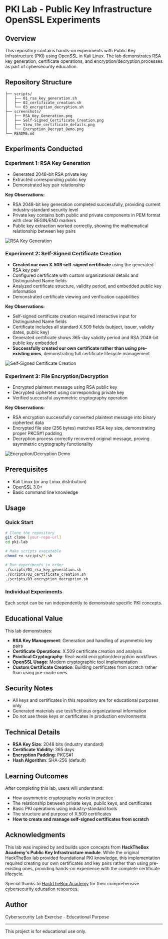 # PKI Lab - Public Key Infrastructure OpenSSL Experiments

## Overview
This repository contains hands-on experiments with Public Key Infrastructure (PKI) using OpenSSL in Kali Linux. The lab demonstrates RSA key generation, certificate operations, and encryption/decryption processes as part of cybersecurity education.

## Repository Structure
```
├── scripts/
│   ├── 01_rsa_key_generation.sh
│   ├── 02_certificate_creation.sh
│   └── 03_encryption_decryption.sh
├── screenshots/
│   ├── RSA_Key_Generation.png
│   ├── Self-Signed_Certificate_Creation.png
│   ├── View_the_certificate_details.png
│   └── Encryption_Decrypt_Demo.png
└── README.md
```

## Experiments Conducted

### Experiment 1: RSA Key Generation
- Generated 2048-bit RSA private key
- Extracted corresponding public key
- Demonstrated key pair relationship

**Key Observations:**
- RSA 2048-bit key generation completed successfully, providing current industry-standard security level
- Private key contains both public and private components in PEM format with clear BEGIN/END markers  
- Public key extraction worked correctly, showing the mathematical relationship between key pairs

![RSA Key Generation](screenshots/RSA_Key_Generation.png)

### Experiment 2: Self-Signed Certificate Creation
- **Created our own X.509 self-signed certificate** using the generated RSA key pair
- Configured certificate with custom organizational details and Distinguished Name fields
- Analyzed certificate structure, validity period, and embedded public key information
- Demonstrated certificate viewing and verification capabilities

**Key Observations:**
- Self-signed certificate creation required interactive input for Distinguished Name fields
- Certificate includes all standard X.509 fields (subject, issuer, validity dates, public key)
- Generated certificate shows 365-day validity period and RSA 2048-bit public key embedded
- **Successfully created our own certificate rather than using pre-existing ones**, demonstrating full certificate lifecycle management

![Self-Signed Certificate Creation](screenshots/Self-Signed_Certificate_Creation.png)

### Experiment 3: File Encryption/Decryption
- Encrypted plaintext message using RSA public key
- Decrypted ciphertext using corresponding private key
- Verified successful asymmetric cryptography operation

**Key Observations:**
- RSA encryption successfully converted plaintext message into binary ciphertext data
- Encrypted file size (256 bytes) matches RSA key size, demonstrating proper PKCS#1 padding
- Decryption process correctly recovered original message, proving asymmetric cryptography functionality

![Encryption/Decryption Demo](screenshots/Encryption_Decrypt_Demo.png)

## Prerequisites
- Kali Linux (or any Linux distribution)
- OpenSSL 3.0+
- Basic command line knowledge

## Usage

### Quick Start
```bash
# Clone the repository
git clone [your-repo-url]
cd pki-lab

# Make scripts executable
chmod +x scripts/*.sh

# Run experiments in order
./scripts/01_rsa_key_generation.sh
./scripts/02_certificate_creation.sh  
./scripts/03_encryption_decryption.sh
```

### Individual Experiments
Each script can be run independently to demonstrate specific PKI concepts.

## Educational Value
This lab demonstrates:
- **RSA Key Management**: Generation and handling of asymmetric key pairs
- **Certificate Operations**: X.509 certificate creation and analysis
- **Practical Cryptography**: Real-world encryption/decryption workflows
- **OpenSSL Usage**: Modern cryptographic tool implementation
- **Custom Certificate Creation**: Building certificates from scratch rather than using pre-made ones

## Security Notes
- All keys and certificates in this repository are for educational purposes only
- Generated materials use test/fictitious organizational information
- Do not use these keys or certificates in production environments

## Technical Details
- **RSA Key Size**: 2048 bits (industry standard)
- **Certificate Validity**: 365 days
- **Encryption Padding**: PKCS#1 
- **Hash Algorithm**: SHA-256 (default)

## Learning Outcomes
After completing this lab, users will understand:
- How asymmetric cryptography works in practice
- The relationship between private keys, public keys, and certificates
- Basic PKI operations using industry-standard tools
- The structure and purpose of X.509 certificates
- **How to create and manage self-signed certificates from scratch**

## Acknowledgments

This lab was inspired by and builds upon concepts from **HackTheBox Academy's Public Key Infrastructure module**. While the original HackTheBox lab provided foundational PKI knowledge, this implementation required creating our own certificates and key pairs rather than using pre-existing ones, providing hands-on experience with the complete certificate lifecycle.

Special thanks to [HackTheBox Academy](https://academy.hackthebox.com/) for their comprehensive cybersecurity education resources.

## Author

Cybersecurity Lab Exercise - Educational Purpose

------------------------------------------
This project is for educational use only.
